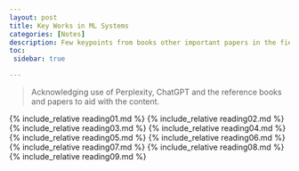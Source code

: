 ```yaml
---
layout: post
title: Key Works in ML Systems
categories: [Notes]
description: Few keypoints from books other important papers in the field.
toc:
 sidebar: true

---
```


> Acknowledging use of Perplexity, ChatGPT and the reference books and papers to aid with the content.

{% include_relative reading01.md %}
{% include_relative reading02.md %}
{% include_relative reading03.md %}
{% include_relative reading04.md %}
{% include_relative reading05.md %}
{% include_relative reading06.md %}
{% include_relative reading07.md %}
{% include_relative reading08.md %}
{% include_relative reading09.md %}